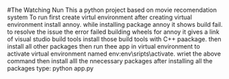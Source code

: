 ﻿#The Watching Nun
This a python project based on movie recomendation system
To run first create virtul environment
after creating virtual environment install annoy. while installing package annoy it shows build fail. to resolve the issue the error failed building wheels for annoy it gives a link of visual studio build tools install those build tools with C++ paackage.
then install all other packages
then run thee app in virtual environment
to activate virtual environment named env:env\sripts\activate.
wriet the above command
then install alll the nnecessary packages
after installing all the packages type: python app.py
